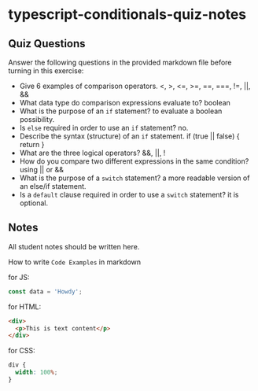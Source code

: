 # typescript-conditionals-quiz-notes

## Quiz Questions

Answer the following questions in the provided markdown file before turning in this exercise:

- Give 6 examples of comparison operators.
  <, >, <=, >=, ==, ===, !=, ||, &&
- What data type do comparison expressions evaluate to?
  boolean
- What is the purpose of an `if` statement?
  to evaluate a boolean possibility.
- Is `else` required in order to use an `if` statement?
  no.
- Describe the syntax (structure) of an `if` statement.
  if (true || false) {
  return
  }
- What are the three logical operators?
  &&, ||, !
- How do you compare two different expressions in the same condition?
  using || or &&
- What is the purpose of a `switch` statement?
  a more readable version of an else/if statement.
- Is a `default` clause required in order to use a `switch` statement?
  it is optional.

## Notes

All student notes should be written here.

How to write `Code Examples` in markdown

for JS:

```javascript
const data = 'Howdy';
```

for HTML:

```html
<div>
  <p>This is text content</p>
</div>
```

for CSS:

```css
div {
  width: 100%;
}
```
